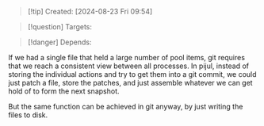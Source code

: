 
>[!tip] Created: [2024-08-23 Fri 09:54]

>[!question] Targets: 

>[!danger] Depends: 

If we had a single file that held a large number of pool items, git requires that we reach a consistent view between all processes.  In pijul, instead of storing the individual actions and try to get them into a git commit, we could just patch a file, store the patches, and just assemble whatever we can get hold of to form the next snapshot.

But the same function can be achieved in git anyway, by just writing the files to disk.